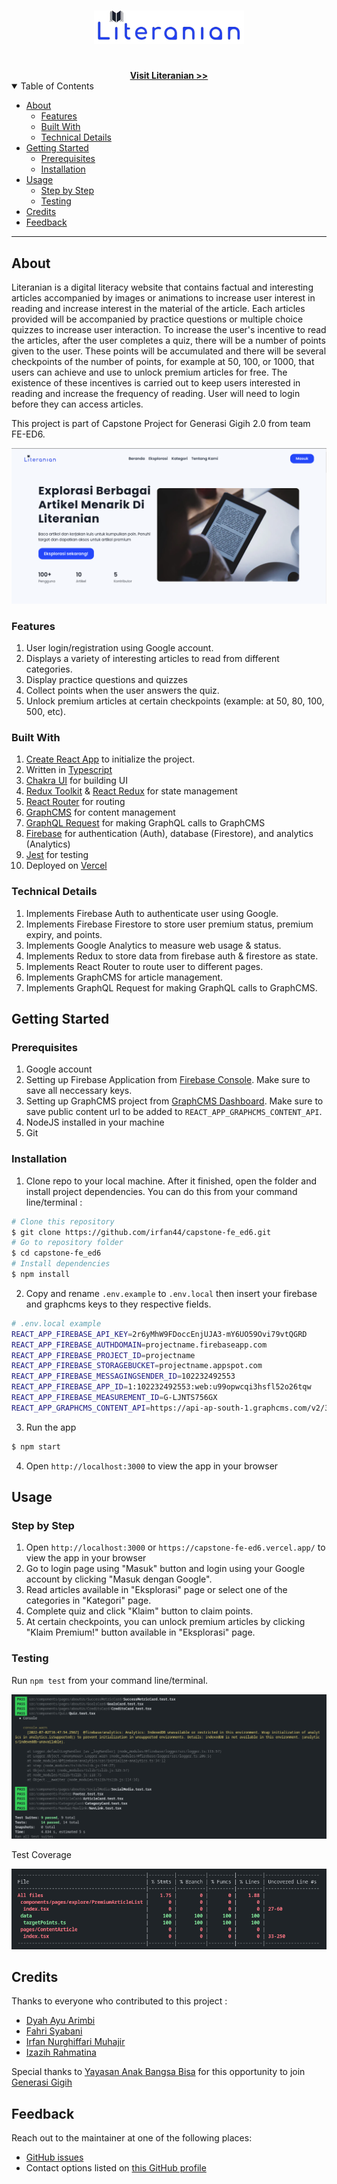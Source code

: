 <h1 align="center">
  <a href="https://github.com/irfan44/capstone-fe_ed6">
    <img src="docs/logo.svg" alt="Logo" width="240px">
  </a>
</h1>

<div align="center">
  <br />
  <a href="https://capstone-fe-ed6.vercel.app/"><strong>Visit Literanian >></strong></a>
  <br />
</div>

<details open="open">
<summary>Table of Contents</summary>

- [About](#about)
  - [Features](#features)
  - [Built With](#built-with)
  - [Technical Details](#technical-details)
- [Getting Started](#getting-started)
  - [Prerequisites](#prerequisites)
  - [Installation](#installation)
- [Usage](#usage)
  - [Step by Step](#step-by-step)
  - [Testing](#testing)
- [Credits](#credits)
- [Feedback](#feedback)

</details>

---

## About

Literanian is a digital literacy website that contains factual and interesting articles accompanied by images or animations to increase user interest in reading and increase interest in the material of the article. Each articles provided will be accompanied by practice questions or multiple choice quizzes to increase user interaction. To increase the user's incentive to read the articles, after the user completes a quiz, there will be a number of points given to the user. These points will be accumulated and there will be several checkpoints of the number of points, for example at 50, 100, or 1000, that users can achieve and use to unlock premium articles for free. The existence of these incentives is carried out to keep users interested in reading and increase the frequency of reading. User will need to login before they can access articles.

This project is part of Capstone Project for Generasi Gigih 2.0 from team FE-ED6.

<img src="docs/beranda-page.png" alt="Beranda page">

### Features

1. User login/registration using Google account.
2. Displays a variety of interesting articles to read from different categories.
3. Display practice questions and quizzes
4. Collect points when the user answers the quiz.
5. Unlock premium articles at certain checkpoints (example: at 50, 80, 100, 500, etc).

### Built With

1. [Create React App](https://create-react-app.dev/) to initialize the project.
2. Written in [Typescript](https://www.typescriptlang.org/)
3. [Chakra UI](https://chakra-ui.com/) for building UI
4. [Redux Toolkit](https://redux.js.org/) & [React Redux](https://react-redux.js.org/) for state management
5. [React Router](https://reactrouter.com/) for routing
6. [GraphCMS](https://www.graphcms.com/) for content management
7. [GraphQL Request](https://github.com/prisma-labs/graphql-request) for making GraphQL calls to GraphCMS
8. [Firebase](https://firebase.google.com/) for authentication (Auth), database (Firestore), and analytics (Analytics)
9. [Jest](https://jestjs.io/) for testing
10. Deployed on [Vercel](https://vercel.com/)

### Technical Details

1. Implements Firebase Auth to authenticate user using Google.
2. Implements Firebase Firestore to store user premium status, premium expiry, and points.
3. Implements Google Analytics to measure web usage & status.
4. Implements Redux to store data from firebase auth & firestore as state.
5. Implements React Router to route user to different pages.
6. Implements GraphCMS for article management.
7. Implements GraphQL Request for making GraphQL calls to GraphCMS.

## Getting Started

### Prerequisites

1. Google account
2. Setting up Firebase Application from [Firebase Console](https://console.firebase.google.com/). Make sure to save all neccessary keys.
3. Setting up GraphCMS project from [GraphCMS Dashboard](https://app.graphcms.com/). Make sure to save public content url to be added to `REACT_APP_GRAPHCMS_CONTENT_API`.
4. NodeJS installed in your machine
5. Git

### Installation

1. Clone repo to your local machine. After it finished, open the folder and install project dependencies. You can do this from your command line/terminal :

```bash
# Clone this repository
$ git clone https://github.com/irfan44/capstone-fe_ed6.git
# Go to repository folder
$ cd capstone-fe_ed6
# Install dependencies
$ npm install
```

2. Copy and rename `.env.example` to `.env.local` then insert your firebase and graphcms keys to they respective fields.

```bash
# .env.local example
REACT_APP_FIREBASE_API_KEY=2r6yMhW9FDoccEnjUJA3-mY6UO59Ovi79vtQGRD
REACT_APP_FIREBASE_AUTHDOMAIN=projectname.firebaseapp.com
REACT_APP_FIREBASE_PROJECT_ID=projectname
REACT_APP_FIREBASE_STORAGEBUCKET=projectname.appspot.com
REACT_APP_FIREBASE_MESSAGINGSENDER_ID=102232492553
REACT_APP_FIREBASE_APP_ID=1:102232492553:web:u99opwcqi3hsfl52o26tqw
REACT_APP_FIREBASE_MEASUREMENT_ID=G-LJNTS756GX
REACT_APP_GRAPHCMS_CONTENT_API=https://api-ap-south-1.graphcms.com/v2/37Bpw7eX4JzfAWfTYjNYTYjNY/master
```

3. Run the app

```bash
$ npm start
```

4. Open `http://localhost:3000` to view the app in your browser

## Usage

### Step by Step

1. Open `http://localhost:3000` or `https://capstone-fe-ed6.vercel.app/` to view the app in your browser
2. Go to login page using "Masuk" button and login using your Google account by clicking "Masuk dengan Google".
3. Read articles available in "Eksplorasi" page or select one of the categories in "Kategori" page.
4. Complete quiz and click "Klaim" button to claim points.
5. At certain checkpoints, you can unlock premium articles by clicking "Klaim Premium!" button available in "Eksplorasi" page.

### Testing

Run `npm test` from your command line/terminal.

<img src="docs/test-result.png" alt="Test result">

Test Coverage

<img src="docs/test-coverage.png" alt="Test coverage">

## Credits

Thanks to everyone who contributed to this project :

- [Dyah Ayu Arimbi](https://github.com/dyahayuarimbi)
- [Fahri Syabani](https://github.com/fahrisyabani)
- [Irfan Nurghiffari Muhajir](https://github.com/irfan44)
- [Izazih Rahmatina](https://github.com/izazih)

Special thanks to [Yayasan Anak Bangsa Bisa](https://www.anakbangsabisa.org/) for this opportunity to join [Generasi Gigih](https://www.anakbangsabisa.org/generasi-gigih/)

## Feedback

Reach out to the maintainer at one of the following places:

- [GitHub issues](https://github.com/irfan44/capstone-fe_ed6/issues/new)
- Contact options listed on [this GitHub profile](https://github.com/irfan44)
